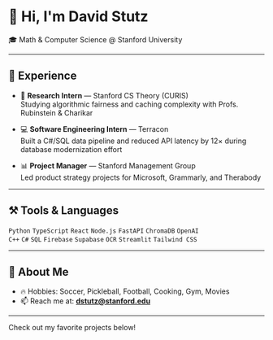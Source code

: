 # 👋 Hi, I'm David Stutz

🎓 Math & Computer Science @ Stanford University  

---

## 💼 Experience

- 🧠 **Research Intern** — Stanford CS Theory (CURIS)  
  Studying algorithmic fairness and caching complexity with Profs. Rubinstein & Charikar

- 💻 **Software Engineering Intern** — Terracon  
  Built a C#/SQL data pipeline and reduced API latency by 12× during database modernization effort

- 📊 **Project Manager** — Stanford Management Group  
  Led product strategy projects for Microsoft, Grammarly, and Therabody

---

## ⚒️ Tools & Languages

`Python` `TypeScript` `React` `Node.js` `FastAPI` `ChromaDB` `OpenAI`  
`C++` `C#` `SQL` `Firebase` `Supabase` `OCR` `Streamlit` `Tailwind CSS`

---

## 💬 About Me

- 🔥 Hobbies: Soccer, Pickleball, Football, Cooking, Gym, Movies
- 📫 Reach me at: **dstutz@stanford.edu**

---

Check out my favorite projects below!

